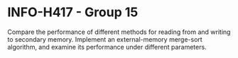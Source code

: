 # INFO-H417 - Group 15

Compare the performance of different methods for reading from and writing to secondary memory.
Implement an external-memory merge-sort algorithm, and examine its performance under different parameters.